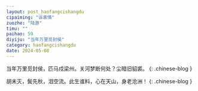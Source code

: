 ```yaml
---
layout: post_haofangcishangdu
cipaiming: "诉衷情"
zuozhe: "陆游"
timu: ""
paihao: 59
diyiju: "当年万里觅封侯"
category: haofangcishangdu
date: 2024-05-08
---
```


当年万里觅封侯，匹马戍梁州。关河梦断何处？尘暗旧貂裘。
{: .chinese-blog }

胡未灭，鬓先秋，泪空流。此生谁料，心在天山，身老沧洲！
{: .chinese-blog }
